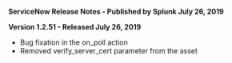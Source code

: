 **ServiceNow Release Notes - Published by Splunk July 26, 2019**


**Version 1.2.51 - Released July 26, 2019**

* Bug fixation in the on\_poll action
* Removed verify\_server\_cert parameter from the asset
